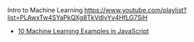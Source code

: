 Intro to Machine Learning 
https://www.youtube.com/playlist?list=PLAwxTw4SYaPkQXg8TkVdIvYv4HfLG7SiH

* [10 Machine Learning Examples in JavaScript](http://tutorialzine.com/2017/04/10-machine-learning-examples-in-javascript/)
